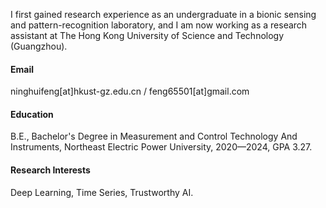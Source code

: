 
I first gained research experience as an undergraduate in a bionic sensing and pattern-recognition laboratory, and I am now working as a research assistant at The Hong Kong University of Science and Technology (Guangzhou).

#### Email
ninghuifeng[at]hkust-gz.edu.cn / feng65501[at]gmail.com
#### Education
B.E., Bachelor's Degree in Measurement and Control Technology And Instruments, Northeast Electric Power University, 2020—2024, GPA 3.27.

#### Research Interests
Deep Learning, Time Series, Trustworthy AI.

